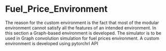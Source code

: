 # Fuel_Price_Environment

The reason for the custom environment is the fact that most of the modular environment cannot satisfy all the features of an intended environment. In this section a Graph-based environment is developed. The simulator is to be used in Graph convolution simulation for fuel prices environment. A custom environment is developed using pytorchrl API
